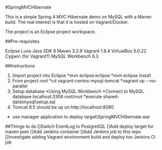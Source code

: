 #SpringMVCHibernate

This is a simple Spring 4 MVC Hibernate demo on MySQL with a Maven build.
The real interest is that it is hosted on Vagrant/Docker.

The project is an Eclipse project workspace.

##Pre-requisites

Eclipse Luna
Java SDK 8
Maven 3.3.9
Vagrant 1.8.4
VirtualBox 5.0.22
Cygwin (for Vagrant?)
MySQL Workbench 6.3


##Instructions
1. Import project into Eclipse
  *mvn eclipse:eclipse
  *mvn eclipse install
2. From project root
  *cd vagrant-centos-mysql-tomcat
  *vagrant up --no-parallel
3. Setup database
  *Using MySQL Workbench
  *Connect to MySQL database localhost:3306 root/root
  *execute  shared-data\mysql\setup.sql
3. Tomcat 8.5 should be up on http://localhost:8080
  * use manager application to deploy target\SpringMVCHibernate.war

##Things to do
[]Switch EventLog to PostgreSQL
[]Add deploy target for maven pom
[]Add Jenkins container
[]Add Jenkins job to this repo
[]Investigate adding Vagrant environment build and deploy too Jenkins CI job 